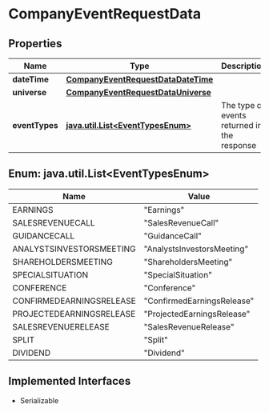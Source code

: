 

# CompanyEventRequestData


## Properties

Name | Type | Description | Notes
------------ | ------------- | ------------- | -------------
**dateTime** | [**CompanyEventRequestDataDateTime**](CompanyEventRequestDataDateTime.md) |  |  [optional]
**universe** | [**CompanyEventRequestDataUniverse**](CompanyEventRequestDataUniverse.md) |  |  [optional]
**eventTypes** | [**java.util.List&lt;EventTypesEnum&gt;**](#java.util.List&lt;EventTypesEnum&gt;) | The type of events returned in the response |  [optional]



## Enum: java.util.List&lt;EventTypesEnum&gt;

Name | Value
---- | -----
EARNINGS | &quot;Earnings&quot;
SALESREVENUECALL | &quot;SalesRevenueCall&quot;
GUIDANCECALL | &quot;GuidanceCall&quot;
ANALYSTSINVESTORSMEETING | &quot;AnalystsInvestorsMeeting&quot;
SHAREHOLDERSMEETING | &quot;ShareholdersMeeting&quot;
SPECIALSITUATION | &quot;SpecialSituation&quot;
CONFERENCE | &quot;Conference&quot;
CONFIRMEDEARNINGSRELEASE | &quot;ConfirmedEarningsRelease&quot;
PROJECTEDEARNINGSRELEASE | &quot;ProjectedEarningsRelease&quot;
SALESREVENUERELEASE | &quot;SalesRevenueRelease&quot;
SPLIT | &quot;Split&quot;
DIVIDEND | &quot;Dividend&quot;


## Implemented Interfaces

* Serializable


